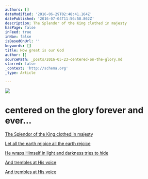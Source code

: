 ```yaml
---
authors: []
dateModified: '2016-06-29T02:48:41.164Z'
datePublished: '2016-07-04T11:56:58.862Z'
description: The Splendor of the King clothed in majesty
hasPage: false
inFeed: true
inNav: false
isBasedOnUrl: ''
keywords: []
title: How great is our God
author: []
sourcePath: _posts/2016-05-23-centered-on-the-glory.md
starred: false
_context: 'http://schema.org'
_type: Article

---
```

![](https://s3-us-west-2.amazonaws.com/the-grid-img/p/8e4d37d801c4d548ece3cbcf00ee10456fdd968a.jpg)

# centered on the glory forever and ever...

[The Splendor of the King clothed in majesty][0]

[Let all the earth rejoice all the earth rejoice][0]

[He wraps Himself in light and darkness tries to hide][0]

[And trembles at His voice][0]

[And trembles at His voice][0]

[0]: http://www.worshiptogether.com/songs/how-great-is-our-god/